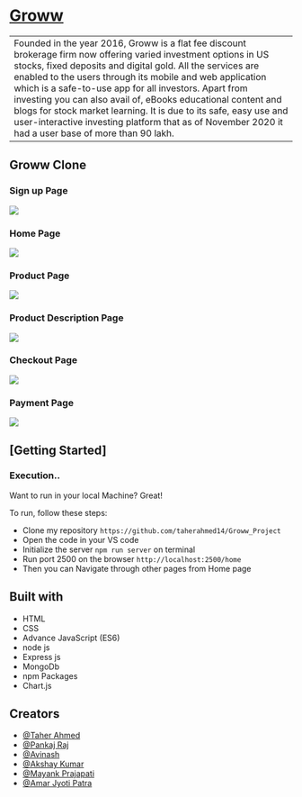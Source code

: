 # [Groww](https://github.com/taherahmed14/Groww-Clone)

<table>
<tr>
<td>
Founded in the year 2016, Groww is a flat fee discount brokerage firm now offering varied investment options in US stocks, fixed deposits and digital gold.
All the services are enabled to the users through its mobile and web application which is a safe-to-use app for all investors. Apart from investing you can also avail of, eBooks educational content and blogs for stock market learning. It is due to its safe, easy use and user-interactive investing platform that as of November 2020 it had a user base of more than 90 lakh. 

</td>
</tr>
</table>

## Groww Clone

### Sign up Page
![](https://github.com/taherahmed14/Groww-Clone/blob/main/Groww%20Clone%20Screenshots/Groww%20Signup.png)

### Home Page
![](https://github.com/taherahmed14/Groww-Clone/blob/main/Groww%20Clone%20Screenshots/Groww%20Home%20Page.png)

### Product Page
![](https://github.com/taherahmed14/Groww-Clone/blob/main/Groww%20Clone%20Screenshots/Groww%20Product%20Page.png)

### Product Description Page
![](https://github.com/taherahmed14/Groww-Clone/blob/main/Groww%20Clone%20Screenshots/Groww%20Product%20Description.png)

### Checkout Page
![](https://github.com/taherahmed14/Groww-Clone/blob/main/Groww%20Clone%20Screenshots/Groww%20Cart%20Page.png)

### Payment Page
![](https://github.com/taherahmed14/Groww-Clone/blob/main/Groww%20Clone%20Screenshots/Groww%20Payment%20Page.png)



## [Getting Started]

### Execution..
Want to run in your local Machine? Great!

To run, follow these steps:

- Clone my repository `https://github.com/taherahmed14/Groww_Project`
- Open the code in your VS code
- Initialize the server `npm run server` on terminal
- Run port 2500 on the browser `http://localhost:2500/home`
- Then you can Navigate through other pages from Home page


## Built with 

- HTML
- CSS
- Advance JavaScript (ES6)
- node js
- Express js
- MongoDb
- npm Packages
- Chart.js

## Creators

- [@Taher Ahmed](https://github.com/taherahmed14)
- [@Pankaj Raj](https://github.com/Ipankaj07)
- [@Avinash](https://github.com/abhi103767)
- [@Akshay Kumar](https://github.com/AkshaykumarG26)
- [@Mayank Prajapati](https://github.com/Mayankpraja123)
- [@Amar Jyoti Patra](https://github.com/amarjyotipatra)



